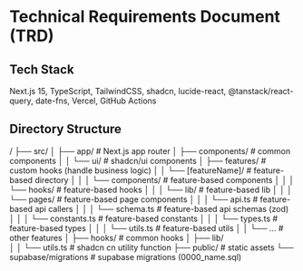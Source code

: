 # Technical Requirements Document (TRD)
  
## Tech Stack

Next.js 15, TypeScript, TailwindCSS, shadcn, lucide-react, @tanstack/react-query, date-fns, Vercel, GitHub Actions

## Directory Structure


/
├── src/
│   ├── app/                    # Next.js app router
│   ├── components/             # common components
│   │   └── ui/                 # shadcn/ui components
│   ├── features/               # custom hooks (handle business logic)
│   │   └── [featureName]/      # feature-based directory
│   │   │   └── components/     # feature-based components
│   │   │   └── hooks/          # feature-based hooks
│   │   │   └── lib/            # feature-based lib
│   │   │   └── pages/          # feature-based page components
│   │   │   └── api.ts          # feature-based api callers
│   │   │   └── schema.ts       # feature-based api schemas (zod)
│   │   │   └── constants.ts    # feature-based constants
│   │   │   └── types.ts        # feature-based types
│   │   │   └── utils.ts        # feature-based utils
│   │   └── ...                 # other features
│   ├── hooks/                  # common hooks
│   ├── lib/                    
│   │   └── utils.ts            # shadcn cn utility function
├── public/                     # static assets
└── supabase/migrations         # supabase migrations (0000_name.sql)

  
